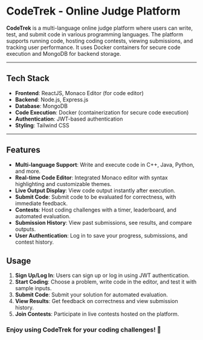 
# CodeTrek - Online Judge Platform

**CodeTrek** is a multi-language online judge platform where users can write, test, and submit code in various programming languages. The platform supports running code, hosting coding contests, viewing submissions, and tracking user performance. It uses Docker containers for secure code execution and MongoDB for backend storage.

---


## Tech Stack

- **Frontend**: ReactJS, Monaco Editor (for code editor)
- **Backend**: Node.js, Express.js
- **Database**: MongoDB
- **Code Execution**: Docker (containerization for secure code execution)
- **Authentication**: JWT-based authentication
- **Styling**: Tailwind CSS

---

## Features

- **Multi-language Support**: Write and execute code in C++, Java, Python, and more.
- **Real-time Code Editor**: Integrated Monaco editor with syntax highlighting and customizable themes.
- **Live Output Display**: View code output instantly after execution.
- **Submit Code**: Submit code to be evaluated for correctness, with immediate feedback.
- **Contests**: Host coding challenges with a timer, leaderboard, and automated evaluation.
- **Submission History**: View past submissions, see results, and compare outputs.
- **User Authentication**: Log in to save your progress, submissions, and contest history.

## Usage

1. **Sign Up/Log In**: Users can sign up or log in using JWT authentication.
2. **Start Coding**: Choose a problem, write code in the editor, and test it with sample inputs.
3. **Submit Code**: Submit your solution for automated evaluation.
4. **View Results**: Get feedback on correctness and view submission history.
5. **Join Contests**: Participate in live contests hosted on the platform.


### Enjoy using **CodeTrek** for your coding challenges! 🚀

